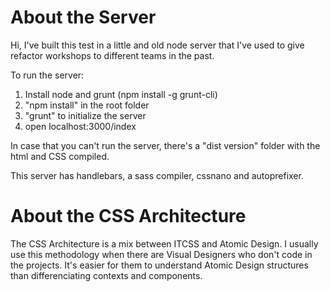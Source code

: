 # About the Server
Hi,
I've built this test in a little and old node server that I've used to give refactor workshops to different teams in the past.

To run the server:

1. Install node and grunt (npm install -g grunt-cli)
2. "npm install" in the root folder
3. "grunt" to initialize the server
4. open localhost:3000/index

In case that you can't run the server, there's a "dist version" folder with the html and CSS compiled.

This server has handlebars, a sass compiler, cssnano and autoprefixer.


# About the CSS Architecture
The CSS Architecture is a mix between ITCSS and Atomic Design. I usually use this methodology when there are Visual Designers who don't code in the projects. It's easier for them to understand Atomic Design structures than differenciating contexts and components.
